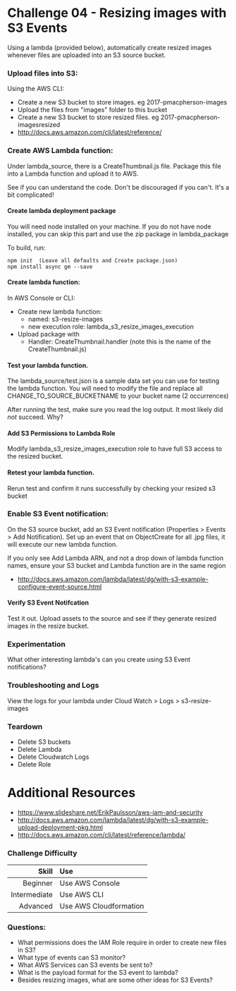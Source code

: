 Challenge 04 - Resizing images with S3 Events
==================

Using a lambda (provided below), automatically create resized images whenever files are uploaded into an S3 source bucket.

### Upload files into S3:
Using the AWS CLI:

* Create a new S3 bucket to store images. eg 2017-pmacpherson-images
* Upload the files from "images" folder to this bucket
* Create a new S3 bucket to store resized files. eg 2017-pmacpherson-imagesresized
* http://docs.aws.amazon.com/cli/latest/reference/


### Create AWS Lambda function:

Under lambda_source, there is a CreateThumbnail.js file.  Package this file into a Lambda function and upload it to AWS.  

See if you can understand the code.  Don't be discouraged if you can't.  It's a bit complicated!

#### Create lambda deployment package

You will need node installed on your machine.  If you do not have node installed, you can skip this part and use the zip package in lambda_package

To build, run:
```
npm init  (Leave all defaults and Create package.json)
npm install async gm --save
```


#### Create lambda function:
In AWS Console or CLI:

* Create new lambda function:
	* named: s3-resize-images 
	* new execution role: lambda_s3_resize_images_execution
* Upload package with 
	* Handler: CreateThumbnail.handler (note this is the name of the CreateThumbnail.js)


#### Test your lambda function.  
The lambda_source/test.json is a sample data set you can use for testing the lambda function.  You will need to modify the file and replace all CHANGE_TO_SOURCE_BUCKETNAME to your bucket name (2 occurrences)

After running the test, make sure you read the log output.  It most likely did _not_ succeed.  Why?

#### Add S3 Permissions to Lambda Role
Modify lambda_s3_resize_images_execution role to have full S3 access to the resized bucket.

#### Retest your lambda function.  
Rerun test and confirm it runs successfully by checking your resized s3 bucket



### Enable S3 Event notification:
On the S3 source bucket, add an S3 Event notification (Properties > Events > Add Notification).  Set up an event that on ObjectCreate for all .jpg files, it will execute our new lambda function.

If you only see Add Lambda ARN, and not a drop down of lambda function names, ensure your S3 bucket and Lambda function are in the same region

* http://docs.aws.amazon.com/lambda/latest/dg/with-s3-example-configure-event-source.html

#### Verify S3 Event Notifcation
Test it out.  Upload assets to the source and see if they generate resized images in the resize bucket.

### Experimentation
What other interesting lambda's can you create using S3 Event notifications?

### Troubleshooting and Logs
View the logs for your lambda under Cloud Watch > Logs > s3-resize-images



### Teardown
* Delete S3 buckets
* Delete Lambda
* Delete Cloudwatch Logs
* Delete Role

# Additional Resources
* https://www.slideshare.net/ErikPaulsson/aws-iam-and-security
* http://docs.aws.amazon.com/lambda/latest/dg/with-s3-example-upload-deployment-pkg.html
* http://docs.aws.amazon.com/cli/latest/reference/lambda/


### Challenge Difficulty 
Skill | Use
---:|:---
Beginner | Use AWS Console
Intermediate | Use AWS CLI
Advanced | Use AWS Cloudformation

### Questions:

* What permissions does the IAM Role require in order to create new files in S3?
* What type of events can S3 monitor?
* What AWS Services can S3 events be sent to?
* What is the payload format for the S3 event to lambda?
* Besides resizing images, what are some other ideas for S3 Events?



